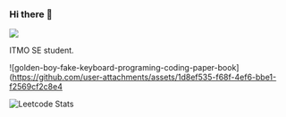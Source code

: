 ### Hi there 👋

![](https://komarev.com/ghpvc/?username=fefumo&style=flat-square&color=blueviolet)

ITMO SE student.

![golden-boy-fake-keyboard-programing-coding-paper-book](https://github.com/user-attachments/assets/1d8ef535-f68f-4ef6-bbe1-f2569cf2c8e4

![Leetcode Stats](https://leetcard.jacoblin.cool/Fuverald?ext=heatmap)

<!--
**fefumo/fefumo** is a ✨ _special_ ✨ repository because its `README.md` (this file) appears on your GitHub profile.

Here are some ideas to get you started:

- 🔭 I’m currently working on ...
- 🌱 I’m currently learning ...
- 👯 I’m looking to collaborate on ...
- 🤔 I’m looking for help with ...
- 💬 Ask me about ...
- 📫 How to reach me: ...
- 😄 Pronouns: ...
- ⚡ Fun fact: ...
-->
